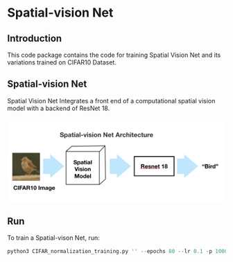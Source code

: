 # Spatial-vision Net

## Introduction

This code package contains the code for training Spatial Vision Net and its variations trained on CIFAR10 Dataset. 

## Spatial-vision Net

Spatial Vision Net Integrates a front end of a computational spatial vision model with a backend of ResNet 18. 

![Spatial-vision Net Architecture](./images/Spatial-vision_Net_architecture.png) 



## Run

To train a Spatial-vison Net, run: 

```python
python3 CIFAR_normalization_training.py '' --epochs 80 --lr 0.1 -p 1000
```

